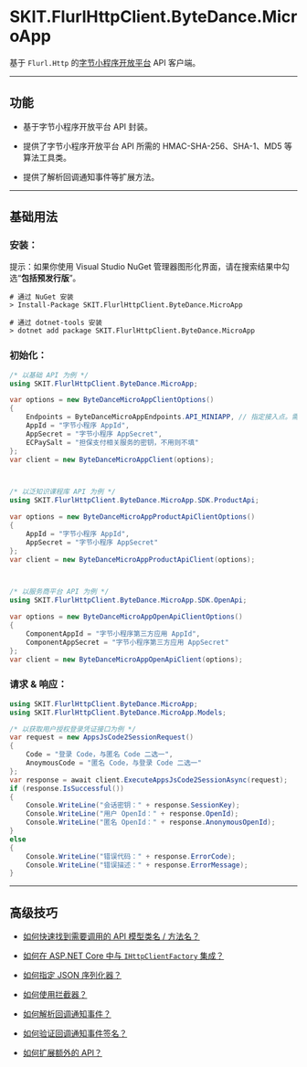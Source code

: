 ﻿# SKIT.FlurlHttpClient.ByteDance.MicroApp

基于 `Flurl.Http` 的[字节小程序开放平台](https://microapp.bytedance.com/) API 客户端。

---

## 功能

-   基于字节小程序开放平台 API 封装。

-   提供了字节小程序开放平台 API 所需的 HMAC-SHA-256、SHA-1、MD5 等算法工具类。

-   提供了解析回调通知事件等扩展方法。

---

## 基础用法

### 安装：

提示：如果你使用 Visual Studio NuGet 管理器图形化界面，请在搜索结果中勾选“**包括预发行版**”。

```shell
# 通过 NuGet 安装
> Install-Package SKIT.FlurlHttpClient.ByteDance.MicroApp

# 通过 dotnet-tools 安装
> dotnet add package SKIT.FlurlHttpClient.ByteDance.MicroApp
```

### 初始化：

```csharp
/* 以基础 API 为例 */
using SKIT.FlurlHttpClient.ByteDance.MicroApp;

var options = new ByteDanceMicroAppClientOptions()
{
    Endpoints = ByteDanceMicroAppEndpoints.API_MINIAPP, // 指定接入点。需注意小程序、小游戏拥有不同的接入点。
    AppId = "字节小程序 AppId",
    AppSecret = "字节小程序 AppSecret",
    ECPaySalt = "担保支付相关服务的密钥，不用则不填"
};
var client = new ByteDanceMicroAppClient(options);



/* 以泛知识课程库 API 为例 */
using SKIT.FlurlHttpClient.ByteDance.MicroApp.SDK.ProductApi;

var options = new ByteDanceMicroAppProductApiClientOptions()
{
    AppId = "字节小程序 AppId",
    AppSecret = "字节小程序 AppSecret"
};
var client = new ByteDanceMicroAppProductApiClient(options);



/* 以服务商平台 API 为例 */
using SKIT.FlurlHttpClient.ByteDance.MicroApp.SDK.OpenApi;

var options = new ByteDanceMicroAppOpenApiClientOptions()
{
    ComponentAppId = "字节小程序第三方应用 AppId",
    ComponentAppSecret = "字节小程序第三方应用 AppSecret"
};
var client = new ByteDanceMicroAppOpenApiClient(options);
```

### 请求 & 响应：

```csharp
using SKIT.FlurlHttpClient.ByteDance.MicroApp;
using SKIT.FlurlHttpClient.ByteDance.MicroApp.Models;

/* 以获取用户授权登录凭证接口为例 */
var request = new AppsJsCode2SessionRequest()
{
    Code = "登录 Code，与匿名 Code 二选一",
    AnoymousCode = "匿名 Code，与登录 Code 二选一"
};
var response = await client.ExecuteAppsJsCode2SessionAsync(request);
if (response.IsSuccessful())
{
    Console.WriteLine("会话密钥：" + response.SessionKey);
    Console.WriteLine("用户 OpenId：" + response.OpenId);
    Console.WriteLine("匿名 OpenId：" + response.AnonymousOpenId);
}
else
{
    Console.WriteLine("错误代码：" + response.ErrorCode);
    Console.WriteLine("错误描述：" + response.ErrorMessage);
}
```

---

## 高级技巧

-   [如何快速找到需要调用的 API 模型类名 / 方法名？](./Advanced_ModelDefinition.md)

-   [如何在 ASP.NET Core 中与 `IHttpClientFactory` 集成？](./Advanced_IHttpClientFactory.md)

-   [如何指定 JSON 序列化器？](./Advanced_JsonSerializer.md)

-   [如何使用拦截器？](./Advanced_Interceptor.md)

-   [如何解析回调通知事件？](./Advanced_EventDataDeserialization.md)

-   [如何验证回调通知事件签名？](./Advanced_EventDataSignatureVerification.md)

-   [如何扩展额外的 API？](./Advanced_Extensions.md)
